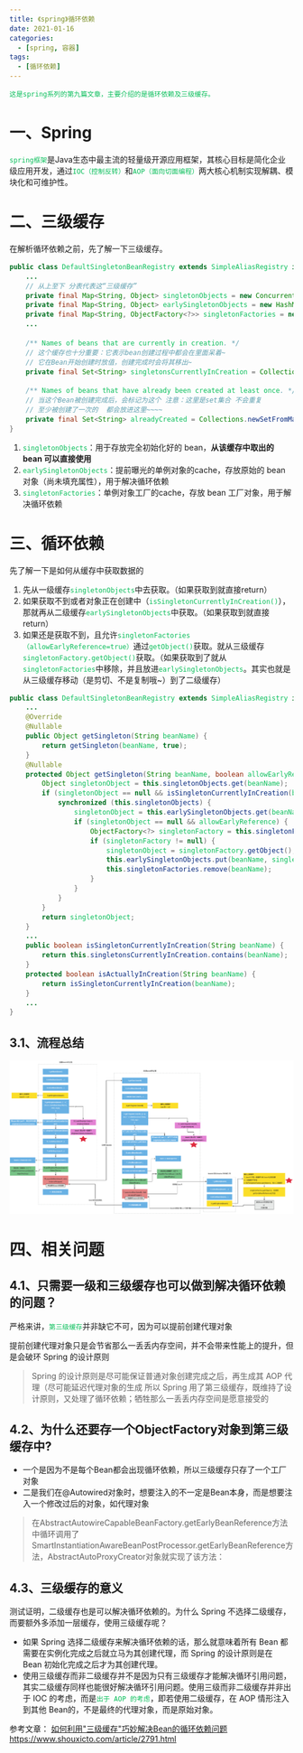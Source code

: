 ```yaml
---
title: 《spring》循环依赖
date: 2021-01-16
categories:
  - [spring, 容器]
tags:
  - [循环依赖]
---
```


    这是spring系列的第九篇文章，主要介绍的是循环依赖及三级缓存。

<style>
.my-code {
   color: orange;
}
.orange {
   color: rgb(255, 53, 2)
}
.red {
   color: red
}
code {
   color: #0ABF5B;
}
</style>

# 一、Spring
`spring框架`是Java生态中最主流的轻量级开源应用框架，其核心目标是简化企业级应用开发，通过`IOC（控制反转）`和`AOP（面向切面编程）`两大核心机制实现解耦、模块化和可维护性。

<!-- more -->

# 二、三级缓存
在解析循环依赖之前，先了解一下三级缓存。

```java
public class DefaultSingletonBeanRegistry extends SimpleAliasRegistry implements SingletonBeanRegistry {
	...
	// 从上至下 分表代表这“三级缓存”
	private final Map<String, Object> singletonObjects = new ConcurrentHashMap<>(256); //一级缓存
	private final Map<String, Object> earlySingletonObjects = new HashMap<>(16); // 二级缓存
	private final Map<String, ObjectFactory<?>> singletonFactories = new HashMap<>(16); // 三级缓存
	...
	
	/** Names of beans that are currently in creation. */
	// 这个缓存也十分重要：它表示bean创建过程中都会在里面呆着~
	// 它在Bean开始创建时放值，创建完成时会将其移出~
	private final Set<String> singletonsCurrentlyInCreation = Collections.newSetFromMap(new ConcurrentHashMap<>(16));

	/** Names of beans that have already been created at least once. */
	// 当这个Bean被创建完成后，会标记为这个 注意：这里是set集合 不会重复
	// 至少被创建了一次的  都会放进这里~~~~
	private final Set<String> alreadyCreated = Collections.newSetFromMap(new ConcurrentHashMap<>(256));
}
```
1. `singletonObjects`：用于存放完全初始化好的 bean，**从该缓存中取出的 bean 可以直接使用**
2. `earlySingletonObjects`：提前曝光的单例对象的cache，存放原始的 bean 对象（尚未填充属性），用于解决循环依赖
3. `singletonFactories`：单例对象工厂的cache，存放 bean 工厂对象，用于解决循环依赖


# 三、循环依赖
先了解一下是如何从缓存中获取数据的
1. 先从一级缓存`singletonObjects`中去获取。（如果获取到就直接return）
2. 如果获取不到或者对象正在创建中（`isSingletonCurrentlyInCreation()`），那就再从二级缓存`earlySingletonObjects`中获取。（如果获取到就直接return）
3. 如果还是获取不到，且允许`singletonFactories（allowEarlyReference=true）`通过`getObject()`获取。就从三级缓存`singletonFactory.getObject()`获取。（如果获取到了就从`singletonFactories`中移除，并且放进`earlySingletonObjects`。其实也就是从三级缓存移动（是剪切、不是复制哦~）到了二级缓存）

```java
public class DefaultSingletonBeanRegistry extends SimpleAliasRegistry implements SingletonBeanRegistry {
	...
	@Override
	@Nullable
	public Object getSingleton(String beanName) {
		return getSingleton(beanName, true);
	}
	@Nullable
	protected Object getSingleton(String beanName, boolean allowEarlyReference) {
		Object singletonObject = this.singletonObjects.get(beanName);
		if (singletonObject == null && isSingletonCurrentlyInCreation(beanName)) {
			synchronized (this.singletonObjects) {
				singletonObject = this.earlySingletonObjects.get(beanName);
				if (singletonObject == null && allowEarlyReference) {
					ObjectFactory<?> singletonFactory = this.singletonFactories.get(beanName);
					if (singletonFactory != null) {
						singletonObject = singletonFactory.getObject();
						this.earlySingletonObjects.put(beanName, singletonObject);
						this.singletonFactories.remove(beanName);
					}
				}
			}
		}
		return singletonObject;
	}
	...
	public boolean isSingletonCurrentlyInCreation(String beanName) {
		return this.singletonsCurrentlyInCreation.contains(beanName);
	}
	protected boolean isActuallyInCreation(String beanName) {
		return isSingletonCurrentlyInCreation(beanName);
	}
	...
}
```

## 3.1、流程总结
![循环依赖](2021-01-16-spring-循环依赖/循环依赖.png)


# 四、相关问题
## 4.1、只需要一级和三级缓存也可以做到解决循环依赖的问题？
严格来讲，`第三级缓存`并非缺它不可，因为可以提前创建代理对象

提前创建代理对象只是会节省那么一丢丢内存空间，并不会带来性能上的提升，但是会破环 Spring 的设计原则
> Spring 的设计原则是尽可能保证普通对象创建完成之后，再生成其 AOP 代理（尽可能延迟代理对象的生成
> 所以 Spring 用了第三级缓存，既维持了设计原则，又处理了循环依赖；牺牲那么一丢丢内存空间是愿意接受的

## 4.2、为什么还要存一个ObjectFactory对象到第三级缓存中?
- 一个是因为不是每个Bean都会出现循环依赖，所以三级缓存只存了一个工厂对象
- 二是我们在@Autowired对象时，想要注入的不一定是Bean本身，而是想要注入一个修改过后的对象，如代理对象
> 在AbstractAutowireCapableBeanFactory.getEarlyBeanReference方法中循环调用了SmartInstantiationAwareBeanPostProcessor.getEarlyBeanReference方法，AbstractAutoProxyCreator对象就实现了该方法：

## 4.3、三级缓存的意义
测试证明，二级缓存也是可以解决循环依赖的。为什么 Spring 不选择二级缓存，而要额外多添加一层缓存，使用三级缓存呢？
- 如果 Spring 选择二级缓存来解决循环依赖的话，那么就意味着所有 Bean 都需要在实例化完成之后就立马为其创建代理，而 Spring 的设计原则是在 Bean 初始化完成之后才为其创建代理。
- 使用三级缓存而非二级缓存并不是因为只有三级缓存才能解决循环引用问题，其实二级缓存同样也能很好解决循环引用问题。使用三级而非二级缓存并非出于 IOC 的考虑，而是`出于 AOP 的考虑`，即若使用二级缓存，在 AOP 情形注入到其他 Bean的，不是最终的代理对象，而是原始对象。

参考文章：
[如何利用"三级缓存"巧妙解决Bean的循环依赖问题](https://cloud.tencent.com/developer/article/1497692)
https://www.shouxicto.com/article/2791.html